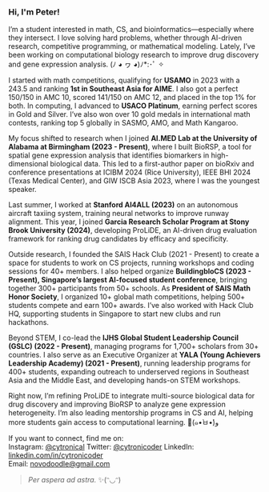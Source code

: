 ### Hi, I'm Peter!

I’m a student interested in math, CS, and bioinformatics—especially where they intersect. I love solving hard problems, whether through AI-driven research, competitive programming, or mathematical modeling. Lately, I’ve been working on computational biology research to improve drug discovery and gene expression analysis. (ﾉ ◕ ヮ ◕)ﾉ\*:･ﾟ ✧

I started with math competitions, qualifying for **USAMO** in 2023 with a 243.5 and ranking **1st in Southeast Asia for AIME**. I also got a perfect 150/150 in AMC 10, scored 141/150 on AMC 12, and placed in the top 1% for both. In computing, I advanced to **USACO Platinum**, earning perfect scores in Gold and Silver. I’ve also won over 10 gold medals in international math contests, ranking top 5 globally in SASMO, AMO, and Math Kangaroo.

My focus shifted to research when I joined **AI.MED Lab at the University of Alabama at Birmingham (2023 - Present)**, where I built BioRSP, a tool for spatial gene expression analysis that identifies biomarkers in high-dimensional biological data. This led to a first-author paper on bioRxiv and conference presentations at ICIBM 2024 (Rice University), IEEE BHI 2024 (Texas Medical Center), and GIW ISCB Asia 2023, where I was the youngest speaker.

Last summer, I worked at **Stanford AI4ALL (2023)** on an autonomous aircraft taxiing system, training neural networks to improve runway alignment. This year, I joined **Garcia Research Scholar Program at Stony Brook University (2024)**, developing ProLiDE, an AI-driven drug evaluation framework for ranking drug candidates by efficacy and specificity.

Outside research, I founded the SAIS Hack Club (2021 - Present) to create a space for students to work on CS projects, running workshops and coding sessions for 40+ members. I also helped organize **BuildingbloCS (2023 - Present), Singapore’s largest AI-focused student conference**, bringing together 300+ participants from 50+ schools. As **President of SAIS Math Honor Society**, I organized 10+ global math competitions, helping 500+ students compete and earn 100+ awards. I’ve also worked with Hack Club HQ, supporting students in Singapore to start new clubs and run hackathons.

Beyond STEM, I co-lead the **IJHS Global Student Leadership Council (GSLC) (2022 - Present)**, managing programs for 1,700+ scholars from 30+ countries. I also serve as an Executive Organizer at **YALA (Young Achievers Leadership Academy) (2021 - Present)**, running leadership programs for 400+ students, expanding outreach to underserved regions in Southeast Asia and the Middle East, and developing hands-on STEM workshops.

Right now, I’m refining ProLiDE to integrate multi-source biological data for drug discovery and improving BioRSP to analyze gene expression heterogeneity. I’m also leading mentorship programs in CS and AI, helping more students gain access to computational learning. 🔮(๑•̀ㅂ•́)و

If you want to connect, find me on:  
Instagram: [@cytronical](https://www.instagram.com/cytronical/)
Twitter: [@cytronicoder](https://twitter.com/cytronicoder)
LinkedIn: [linkedin.com/in/cytronicoder](https://www.linkedin.com/in/cytronicoder/)  
Email: [novodoodle@gmail.com](mailto:novodoodle@gmail.com)

> _Per aspera ad astra._ ✨(ᵔ◡ᵔ)

